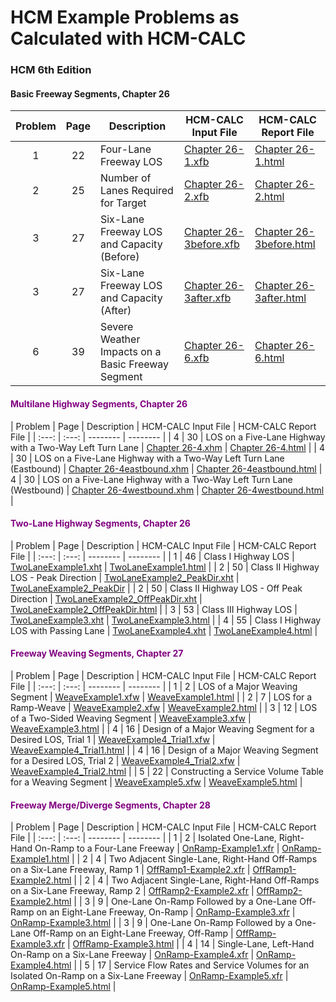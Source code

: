 # HCM Example Problems as Calculated with HCM-CALC

### HCM 6th Edition

#### Basic Freeway Segments, Chapter 26

| Problem | Page | Description | HCM-CALC Input File | HCM-CALC Report File |
| :-----: | :---:| ----------- | ------------------- | ---------------------|
| 1 | 22 | Four-Lane Freeway LOS | [Chapter 26-1.xfb](InputFiles\Chapter%2026-1.xfb) | [Chapter 26-1.html](ReportFiles\Chapter%2026-1.html) |
| 2 | 25 | Number of Lanes Required for Target | [Chapter 26-2.xfb](InputFiles\Chapter%2026-2.xfb) | [Chapter 26-2.html](ReportFiles\Chapter%2026-2.html) |
| 3 | 27 | Six-Lane Freeway LOS and Capacity (Before) | [Chapter 26-3before.xfb](InputFiles\Chapter%2026-3before.xfb)| [Chapter 26-3before.html](ReportFiles\Chapter%2026-3before.html) |
| 3 | 27 | Six-Lane Freeway LOS and Capacity (After) | [Chapter 26-3after.xfb](InputFiles\Chapter%2026-3after.xfb) | [Chapter 26-3after.html](ReportFiles\Chapter%2026-3after.html) |
| 6 | 39 | Severe Weather Impacts on a Basic Freeway Segment | [Chapter 26-6.xfb](InputFiles\Chapter%2026-6.xfb) | [Chapter 26-6.html](ReportFiles\Chapter%2026-6.html)


#### <span style="color:purple">Multilane Highway Segments, Chapter 26</span>

| Problem | Page | Description | HCM-CALC Input File | HCM-CALC Report File |
|  :---: | :---: | -------- | -------- |
| 4 | 30 | LOS on a Five-Lane Highway with a Two-Way Left Turn Lane | [Chapter 26-4.xhm](InputFiles\Chapter%2026-4.xhm) | [Chapter 26-4.html](ReportFiles\Chapter%2026-4.html) |
| 4 | 30 | LOS on a Five-Lane Highway with a Two-Way Left Turn Lane (Eastbound) | [Chapter 26-4eastbound.xhm](InputFiles\Chapter%2026-4eastbound.xhm) | [Chapter 26-4eastbound.html](ReportFiles\Chapter%2026-4eastbound.html) 
| 4 | 30 | LOS on a Five-Lane Highway with a Two-Way Left Turn Lane (Westbound) | [Chapter 26-4westbound.xhm](InputFiles\Chapter%2026-4westbound.xhm) | [Chapter 26-4westbound.html](ReportFiles\Chapter%2026-4westbound.html) |

#### <span style="color:purple">Two-Lane Highway Segments, Chapter 26</span>

| Problem | Page | Description | HCM-CALC Input File | HCM-CALC Report File |
|  :---: | :---: | -------- | -------- |
| 1 | 46 | Class I Highway LOS | [TwoLaneExample1.xht](InputFiles\TwoLaneExample1.xht) | [TwoLaneExample1.html](ReportFiles\TwoLaneExample1.html) |
| 2 | 50 | Class II Highway LOS - Peak Direction | [TwoLaneExample2_PeakDir.xht](InputFiles\TwoLaneExample2_PeakDir.xht) | [TwoLaneExample2_PeakDir](ReportFiles\TwoLaneExample2_PeakDir.html) |
| 2 | 50 | Class II Highway LOS - Off Peak Direction | [TwoLaneExample2_OffPeakDir.xht](InputFiles\TwoLaneExample2_OffPeakDir.xht) | [TwoLaneExample2_OffPeakDir.html](ReportFiles\TwoLaneExample2_OffPeakDir.html) |
| 3 | 53 | Class III Highway LOS | [TwoLaneExample3.xht](InputFiles\TwoLaneExample3.xht) | [TwoLaneExample3.html](ReportFiles\TwoLaneExample3.html) |
| 4 | 55 | Class I Highway LOS with Passing Lane | [TwoLaneExample4.xht](InputFiles\TwoLaneExample4.xht) | [TwoLaneExample4.html](ReportFiles\TwoLaneExample4.html) |

#### <span style="color:purple">Freeway Weaving Segments, Chapter 27</span>

| Problem | Page | Description | HCM-CALC Input File | HCM-CALC Report File |
|  :---: | :---: | -------- | -------- |
| 1 | 2 | LOS of a Major Weaving Segment | [WeaveExample1.xfw](InputFiles\WeaveExample1.xfw) | [WeaveExample1.html](ReportFiles\WeaveExample1.html) |
| 2 | 7 | LOS for a Ramp-Weave | [WeaveExample2.xfw](InputFiles\WeaveExample2.xfw) | [WeaveExample2.html](ReportFiles\WeaveExample2.html) |
| 3 | 12 | LOS of a Two-Sided Weaving Segment | [WeaveExample3.xfw](InputFiles\WeaveExample3.xfw) | [WeaveExample3.html](ReportFiles\WeaveExample3.html) |
| 4 | 16 | Design of a Major Weaving Segment for a Desired LOS, Trial 1 | [WeaveExample4_Trial1.xfw](InputFiles\WeaveExample4_Trial1.xfw) | [WeaveExample4_Trial1.html](ReportFiles\WeaveExample4_Trial1.html) |
| 4 | 16 | Design of a Major Weaving Segment for a Desired LOS, Trial 2 | [WeaveExample4_Trial2.xfw](InputFiles\WeaveExample4_Trial2.xfw) | [WeaveExample4_Trial2.html](ReportFiles\WeaveExample4_Trial2.html) |
| 5 | 22 | Constructing a Service Volume Table for a Weaving Segment | [WeaveExample5.xfw](InputFiles\WeaveExample5.xfw) | [WeaveExample5.html](ReportFiles\WeaveExample5.html) |


#### <span style="color:purple">Freeway Merge/Diverge Segments, Chapter 28</span>

| Problem | Page | Description | HCM-CALC Input File | HCM-CALC Report File |
|  :---: | :---: | -------- | -------- |
| 1 | 2 | Isolated One-Lane, Right-Hand On-Ramp to a Four-Lane Freeway | [OnRamp-Example1.xfr](InputFiles\OnRamp-Example1.xfr) | [OnRamp-Example1.html](ReportFiles\OnRamp-Example1.html) |
| 2 | 4 | Two Adjacent Single-Lane, Right-Hand Off-Ramps on a Six-Lane Freeway, Ramp 1 | [OffRamp1-Example2.xfr](InputFiles\OffRamp1-Example2.xfr) | [OffRamp1-Example2.html](ReportFiles\OffRamp1-Example2.html) |
| 2 | 4 | Two Adjacent Single-Lane, Right-Hand Off-Ramps on a Six-Lane Freeway, Ramp 2 | [OffRamp2-Example2.xfr](InputFiles\OffRamp2-Example2.xfr) | [OffRamp2-Example2.html](ReportFiles\OffRamp2-Example2.html) |
| 3 | 9 | One-Lane On-Ramp Followed by a One-Lane Off-Ramp on an Eight-Lane Freeway, On-Ramp | [OnRamp-Example3.xfr](InputFiles\OnRamp-Example3.xfr) | [OnRamp-Example3.html](ReportFiles\OnRamp-Example3.html) |
| 3 | 9 | One-Lane On-Ramp Followed by a One-Lane Off-Ramp on an Eight-Lane Freeway, Off-Ramp | [OffRamp-Example3.xfr](InputFiles\OffRamp-Example3.xfr) | [OffRamp-Example3.html](ReportFiles\OffRamp-Example3.html) |
| 4 | 14 | Single-Lane, Left-Hand On-Ramp on a Six-Lane Freeway | [OnRamp-Example4.xfr](InputFiles\OnRamp-Example4.xfr) | [OnRamp-Example4.html](ReportFiles\OnRamp-Example4.html) |
| 5 | 17 | Service Flow Rates and Service Volumes for an Isolated On-Ramp on a Six-Lane Freeway  | [OnRamp-Example5.xfr](InputFiles\OnRamp-Example5.xfr) | [OnRamp-Example5.html](ReportFiles\OnRamp-Example5.html) |
